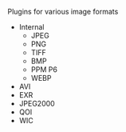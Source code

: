 Plugins for various image formats

- Internal
  - JPEG 
  - PNG
  - TIFF
  - BMP
  - PPM P6
  - WEBP
- AVI
- EXR
- JPEG2000
- QOI
- WIC

